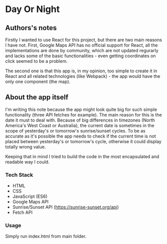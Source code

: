 # Day Or Night

## Authors's notes
Firstly I wanted to use React for this project, but there are two main reasons I have not. First, Google Maps API has no official support for React, all the implementations are done by community, which are not updated regurarly and lacks some of the basic functionalities - even getting coordinates on click seemed to be a problem.

The second one is that this app is, in my opinion, too simple to create it in React and all related technologies (like Webpack) - the app would have the only one component (the map).

## About the app itself
I'm writing this note because the app might look quite big for such simple functionality (three API fetches for example). The main reason for this is the date it must to deal with. Because of big differences in timezones (North America's West Coast or Australia), the current date is sometimes in the scope of yesterday's or tomorrow's sunrise/sunset cycles. To be as accurate as it's possible the app needs to check if the current time is not placed between yesterday's or tomorrow's cycle, otherwise it could display totally wrong value.

Keeping that in mind I tried to build the code in the most encapsulated and readable way I could.

### Tech Stack

  - HTML
  - CSS
  - JavaScript (ES6)
  - Google Maps API
  - Sunrise/Sunset API (https://sunrise-sunset.org/api)
  - Fetch API

### Usage

Simply run index.html from main folder.
